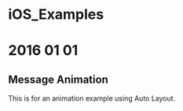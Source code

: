 # iOS_Examples

# 2016 01 01
<h2> Message Animation </h2>
This is for an animation example using Auto Layout.

<img src="http://cdn.makeagif.com/media/1-01-2016/iIeP3P.gif" alt=""></a>
